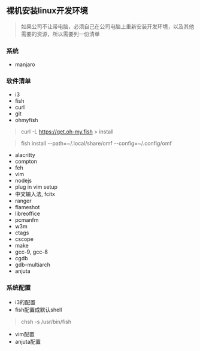 ## 裸机安装linux开发环境
> 如果公司不让带电脑，必须自己在公司电脑上重新安装开发环境，以及其他需要的资源，所以需要列一份清单
### 系统
* manjaro

### 软件清单
* i3
* fish
* curl
* git
* ohmyfish
> curl -L https://get.oh-my.fish > install

> fish install --path=~/.local/share/omf --config=~/.config/omf
* alacritty
* compton
* feh
* vim
* nodejs
* plug in vim setup
* 中文输入法, fcitx
* ranger
* flameshot
* libreoffice
* pcmanfm
* w3m
* ctags
* cscope
* make
* gcc-9, gcc-8
* cgdb
* gdb-multiarch
* anjuta
### 系统配置
* i3的配置
* fish配置成默认shell
> chsh -s /usr/bin/fish
* vim配置
* anjuta配置
